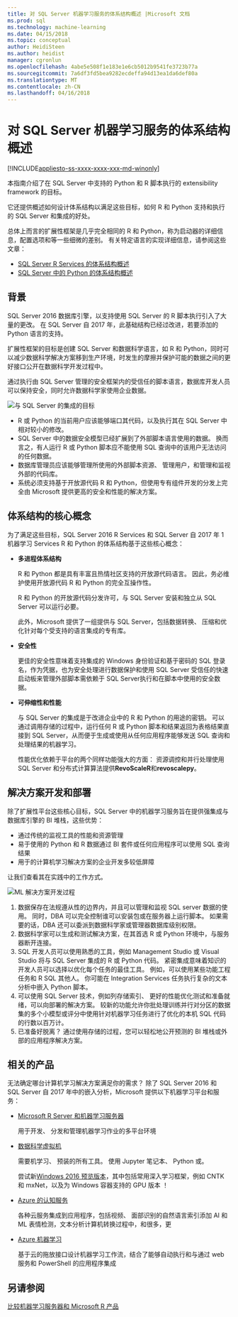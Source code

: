 ```yaml
---
title: 对 SQL Server 机器学习服务的体系结构概述 |Microsoft 文档
ms.prod: sql
ms.technology: machine-learning
ms.date: 04/15/2018
ms.topic: conceptual
author: HeidiSteen
ms.author: heidist
manager: cgronlun
ms.openlocfilehash: 4abe5e508f1e183e1e6cb5012b9541fe3723b77a
ms.sourcegitcommit: 7a6df3fd5bea9282ecdeffa94d13ea1da6def80a
ms.translationtype: MT
ms.contentlocale: zh-CN
ms.lasthandoff: 04/16/2018
---
```

# <a name="architecture-overview-for-sql-server-machine-learning-services"></a>对 SQL Server 机器学习服务的体系结构概述 
[!INCLUDE[appliesto-ss-xxxx-xxxx-xxx-md-winonly](../includes/appliesto-ss-xxxx-xxxx-xxx-md-winonly.md)]

本指南介绍了在 SQL Server 中支持的 Python 和 R 脚本执行的 extensibility framework 的目标。

它还提供概述如何设计体系结构以满足这些目标，如何 R 和 Python 支持和执行的 SQL Server 和集成的好处。

总体上而言的扩展性框架是几乎完全相同的 R 和 Python，称为启动器的详细信息，配置选项和等一些细微的差别。 有关特定语言的实现详细信息，请参阅这些文章：

- [SQL Server R Services 的体系结构概述](r/architecture-overview-sql-server-r.md)
- [SQL Server 中的 Python 的体系结构概述](python/architecture-overview-sql-server-python.md)


## <a name="background"></a>背景

SQL Server 2016 数据库引擎，以支持使用 SQL Server 的 R 脚本执行引入了大量的更改。 在 SQL Server 自 2017 年，此基础结构已经过改进，若要添加的 Python 语言的支持。

扩展性框架的目标是创建 SQL Server 和数据科学语言，如 R 和 Python，同时可以减少数据科学解决方案移到生产环境，时发生的摩擦并保护可能的数据之间的更好接口公开在数据科学开发过程中。

通过执行由 SQL Server 管理的安全框架内的受信任的脚本语言，数据库开发人员可以保持安全，同时允许数据科学家使用企业数据。

  ![与 SQL Server 的集成的目标](media/ml-service-value-add.png "机器学习服务值添加")

- R 或 Python 的当前用户应该能够端口其代码，以及执行其在 SQL Server 中相对较小的修改。
- SQL Server 中的数据安全模型已经扩展到了外部脚本语言使用的数据。 换而言之，有人运行 R 或 Python 脚本应不能使用 SQL 查询中的该用户无法访问的任何数据。
- 数据库管理员应该能够管理所使用的外部脚本资源、 管理用户，和管理和监视外部的代码库。
- 系统必须支持基于开放源代码 R 和 Python，但使用专有组件开发的分发上完全由 Microsoft 提供更高的安全和性能的解决方案。

## <a name="architecture-core-concepts"></a>体系结构的核心概念

为了满足这些目标，SQL Server 2016 R Services 和 SQL Server 自 2017 年 1 机器学习 Services R 和 Python 的体系结构基于这些核心概念：

+ **多进程体系结构**

  R 和 Python 都是具有丰富且热情社区支持的开放源代码语言。 因此，务必维护使用开放源代码 R 和 Python 的完全互操作性。

  R 和 Python 的开放源代码分发许可，与 SQL Server 安装和独立从 SQL Server 可以运行必要。

   此外，Microsoft 提供了一组提供与 SQL Server，包括数据转换、 压缩和优化针对每个受支持的语言集成的专有库。

+ **安全性**

   更佳的安全性意味着支持集成的 Windows 身份验证和基于密码的 SQL 登录名，作为凭据，也为安全处理进行数据保护和使用 SQL Server 受信任的快速启动板来管理外部脚本需依赖于 SQL Server执行和在脚本中使用的安全数据。

+ **可伸缩性和性能**

  与 SQL Server 的集成是于改进企业中的 R 和 Python 的用途的密钥。 可以通过调用存储的过程中，运行任何 R 或 Python 脚本和结果返回为表格结果直接到 SQL Server，从而便于生成或使用从任何应用程序能够发送 SQL 查询和处理结果的机器学习。

  性能优化依赖于平台的两个同样功能强大的方面： 资源调控和并行处理使用 SQL Server 和分布式计算算法提供**RevoScaleR**和**revoscalepy**。

## <a name="solution-development-and-deployment"></a>解决方案开发和部署

除了扩展性平台这些核心目标，SQL Server 中的机器学习服务旨在提供强集成与数据库引擎的 BI 堆栈，这些优势：

+ 通过传统的监视工具的性能和资源管理
+ 易于使用的 Python 和 R 数据通过 BI 套件或任何应用程序可以使用 SQL 查询结果
+ 用于的计算机学习解决方案的企业开发多较低屏障

让我们查看其在实践中的工作方式。

  ![ML 解决方案开发过程](media/ml-solution-development-process.png "开发和部署使用机器学习服务")

1. 数据保存在法规遵从性的边界内，并且可以管理和监视 SQL server 数据的使用。 同时，DBA 可以完全控制谁可以安装包或在服务器上运行脚本。 如果需要的话，DBA 还可以委派到数据科学家或管理器数据库级别权限。
2. 数据科学家可以生成和测试解决方案，在其首选 R 或 Python 环境中，与服务器断开连接。
3. SQL 开发人员可以使用熟悉的工具，例如 Management Studio 或 Visual Studio 将与 SQL Server 集成的 R 或 Python 代码。 紧密集成意味着知识的开发人员可以选择以优化每个任务的最佳工具。 例如，可以使用某些功能工程任务和 R SQL 其他人。 你可能在 Integration Services 任务执行复杂的文本分析中嵌入 Python 脚本。
4. 可以使用 SQL Server 技术，例如列存储索引、 更好的性能优化测试和准备就绪，可以向部署的解决方案。 较新的功能允许你批处理训练并行对分区的数据集的多个小模型或评分中使用针对机器学习任务进行了优化的本机 SQL 代码的行数以百万计。
5. 已准备好脱离？ 通过使用存储的过程，您可以轻松地公开预测的 BI 堆栈或外部的应用程序解决方案。

## <a name="related-products"></a>相关的产品

无法确定哪台计算机学习解决方案满足你的需求？ 除了 SQL Server 2016 和 SQL Server 自 2017 年中的嵌入分析，Microsoft 提供以下机器学习平台和服务：

+ [Microsoft R Server 和机器学习服务器](https://docs.microsoft.com/machine-learning-server/what-is-machine-learning-server)

  用于开发、 分发和管理机器学习作业的多平台环境
+ [数据科学虚拟机](https://docs.microsoft.com/azure/machine-learning/machine-learning-data-science-virtual-machine-overview)

  需要机学习、 预装的所有工具。 使用 Jupyter 笔记本、 Python 或。
  
  尝试新[Windows 2016 预览版本](http://aka.ms/dsvm/win2016)，其中包括常用深入学习框架，例如 CNTK 和 mxNet，以及为 Windows 容器支持的 GPU 版本 ！

+ [Azure 的认知服务](https://azure.microsoft.com/services/cognitive-services/)

  各种云服务集成到应用程序，包括视频、 面部识别的自然语言索引添加 AI 和 ML 表情检测，文本分析计算机转换过程中，和很多，更
+ [Azure 机器学习](https://azure.microsoft.com/services/machine-learning/)

  基于云的拖放接口设计机器学习工作流，结合了能够自动执行和与通过 web 服务和 PowerShell 的应用程序集成

## <a name="see-also"></a>另请参阅

[比较机器学习服务器和 Microsoft R 产品](https://docs.microsoft.com/machine-learning-server/what-is-r-server-interoperability)
